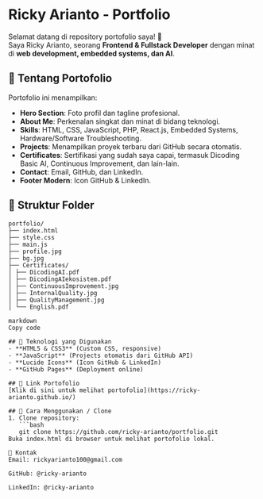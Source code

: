 # Ricky Arianto - Portfolio

Selamat datang di repository portofolio saya! 🎉  
Saya Ricky Arianto, seorang **Frontend & Fullstack Developer** dengan minat di **web development, embedded systems, dan AI**.

## 🔹 Tentang Portofolio
Portofolio ini menampilkan:

- **Hero Section**: Foto profil dan tagline profesional.  
- **About Me**: Perkenalan singkat dan minat di bidang teknologi.  
- **Skills**: HTML, CSS, JavaScript, PHP, React.js, Embedded Systems, Hardware/Software Troubleshooting.  
- **Projects**: Menampilkan proyek terbaru dari GitHub secara otomatis.  
- **Certificates**: Sertifikasi yang sudah saya capai, termasuk Dicoding Basic AI, Continuous Improvement, dan lain-lain.  
- **Contact**: Email, GitHub, dan LinkedIn.  
- **Footer Modern**: Icon GitHub & LinkedIn.

## 🔹 Struktur Folder
```
portfolio/
├── index.html
├── style.css
├── main.js
├── profile.jpg
├── bg.jpg
├── Certificates/
│ ├── DicodingAI.pdf
│ ├── DicodingAIekosistem.pdf
│ ├── ContinuousImprovement.jpg
│ ├── InternalQuality.jpg
│ ├── QualityManagement.jpg
│ └── English.pdf

markdown
Copy code

## 🔹 Teknologi yang Digunakan
- **HTML5 & CSS3** (Custom CSS, responsive)  
- **JavaScript** (Projects otomatis dari GitHub API)  
- **Lucide Icons** (Icon GitHub & LinkedIn)  
- **GitHub Pages** (Deployment online)  

## 🔹 Link Portofolio
[Klik di sini untuk melihat portofolio](https://ricky-arianto.github.io/)

## 🔹 Cara Menggunakan / Clone
1. Clone repository:  
   ```bash
   git clone https://github.com/ricky-arianto/portfolio.git
Buka index.html di browser untuk melihat portofolio lokal.

🔹 Kontak
Email: rickyarianto100@gmail.com

GitHub: @ricky-arianto

LinkedIn: @ricky-arianto

